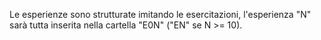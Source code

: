 Le esperienze sono strutturate imitando le esercitazioni, l'esperienza "N" sarà tutta inserita nella cartella "E0N" ("EN" se N >= 10).
